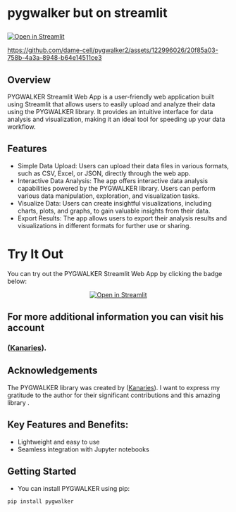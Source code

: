 # pygwalker but on streamlit  <p align="center">
  <a href="https://dame-cell-pygwalker2-game-bgf0zj.streamlit.app/">
    <img src="https://img.shields.io/badge/Open%20in%20Streamlit-FF4B4B?style=for-the-badge&logo=streamlit&logoColor=white" alt="Open in Streamlit">
  </a>
</p>

https://github.com/dame-cell/pygwalker2/assets/122996026/20f85a03-758b-4a3a-8948-b64e14511ce3

## Overview

PYGWALKER Streamlit Web App is a user-friendly web application built using Streamlit that allows users to easily upload and analyze their data using the PYGWALKER library. It provides an intuitive interface for data analysis and visualization, making it an ideal tool for speeding up your data workflow.

## Features
* Simple Data Upload: Users can upload their data files in various formats, such as CSV, Excel, or JSON, directly through the web app.
* Interactive Data Analysis: The app offers interactive data analysis capabilities powered by the PYGWALKER library. Users can perform various data manipulation, exploration, and visualization tasks.
* Visualize Data: Users can create insightful visualizations, including charts, plots, and graphs, to gain valuable insights from their data.
* Export Results: The app allows users to export their analysis results and visualizations in different formats for further use or sharing.

# Try It Out

You can try out the PYGWALKER Streamlit Web App by clicking the badge below:
<p align="center">
  <a href="https://dame-cell-pygwalker2-game-bgf0zj.streamlit.app/">
    <img src="https://img.shields.io/badge/Open%20in%20Streamlit-FF4B4B?style=for-the-badge&logo=streamlit&logoColor=white" alt="Open in Streamlit">
  </a>
</p>


## For more additional  information you can visit his account 

 ### ([Kanaries](https://github.com/Kanaries)).

## Acknowledgements

The PYGWALKER library was created by ([Kanaries](https://github.com/Kanaries)). I want  to express my gratitude to the author for their significant contributions and this amazing library .

## Key Features and Benefits:

* Lightweight and easy to use
* Seamless integration with Jupyter notebooks



## Getting Started

* You can install PYGWALKER using pip:
```bash
pip install pygwalker

